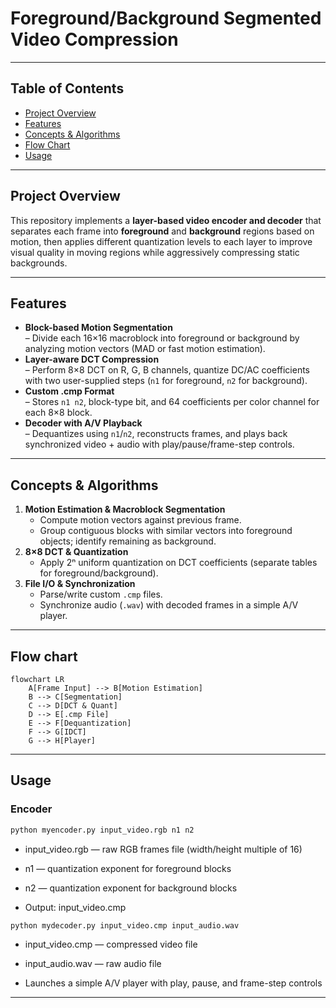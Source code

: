 # Foreground/Background Segmented Video Compression



---

## Table of Contents

- [Project Overview](#project-overview)  
- [Features](#features)  
- [Concepts & Algorithms](#concepts--algorithms)  
- [Flow Chart](#flow-chart)
- [Usage](#usage)  
 

---

## Project Overview

This repository implements a **layer-based video encoder and decoder** that separates each frame into **foreground** and **background** regions based on motion, then applies different quantization levels to each layer to improve visual quality in moving regions while aggressively compressing static backgrounds.

---

## Features

- **Block-based Motion Segmentation**  
  – Divide each 16×16 macroblock into foreground or background by analyzing motion vectors (MAD or fast motion estimation).  
- **Layer-aware DCT Compression**  
  – Perform 8×8 DCT on R, G, B channels, quantize DC/AC coefficients with two user-supplied steps (`n1` for foreground, `n2` for background).  
- **Custom .cmp Format**  
  – Stores `n1 n2`, block-type bit, and 64 coefficients per color channel for each 8×8 block.  
- **Decoder with A/V Playback**  
  – Dequantizes using `n1`/`n2`, reconstructs frames, and plays back synchronized video + audio with play/pause/frame-step controls.  

---

## Concepts & Algorithms

1. **Motion Estimation & Macroblock Segmentation**  
   - Compute motion vectors against previous frame.  
   - Group contiguous blocks with similar vectors into foreground objects; identify remaining as background. 
2. **8×8 DCT & Quantization**  
   - Apply 2ⁿ uniform quantization on DCT coefficients (separate tables for foreground/background).  
3. **File I/O & Synchronization**  
   - Parse/write custom `.cmp` files.  
   - Synchronize audio (`.wav`) with decoded frames in a simple A/V player.  

---

## Flow chart

```mermaid
flowchart LR
    A[Frame Input] --> B[Motion Estimation]
    B --> C[Segmentation]
    C --> D[DCT & Quant]
    D --> E[.cmp File]
    E --> F[Dequantization]
    F --> G[IDCT]
    G --> H[Player]
```
---

## Usage

### Encoder

```bash
python myencoder.py input_video.rgb n1 n2
```

- input_video.rgb — raw RGB frames file (width/height multiple of 16)

- n1 — quantization exponent for foreground blocks

- n2 — quantization exponent for background blocks

- Output: input_video.cmp

```
python mydecoder.py input_video.cmp input_audio.wav
```
- input_video.cmp — compressed video file

- input_audio.wav — raw audio file

- Launches a simple A/V player with play, pause, and frame-step controls

---



